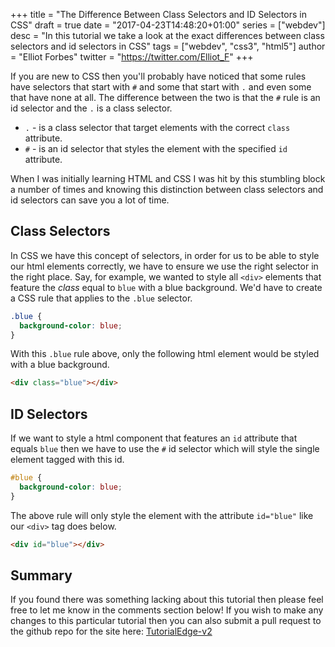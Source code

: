 +++
title = "The Difference Between Class Selectors and ID Selectors in CSS"
draft = true
date = "2017-04-23T14:48:20+01:00"
series = ["webdev"]
desc = "In this tutorial we take a look at the exact differences between class selectors and id selectors in CSS"
tags = ["webdev", "css3", "html5"]
author = "Elliot Forbes"
twitter = "https://twitter.com/Elliot_F"
+++

If you are new to CSS then you'll probably have noticed that some rules have selectors that start with `#` and some that start with `.` and even some that have none at all. The difference between the two is that the `#` rule is an id selector and the `.` is a class selector. 

* `.` - is a class selector that target elements with the correct `class` attribute.
* `#` - is an id selector that styles the element with the specified `id` attribute.

When I was initially learning HTML and CSS I was hit by this stumbling block a number of times and knowing this distinction between class selectors and id selectors can save you a lot of time.

## Class Selectors

In CSS we have this concept of selectors, in order for us to be able to style our html elements correctly, we have to ensure we use the right selector in the right place. Say, for example, we wanted to style all `<div>` elements that feature the *class* equal to `blue` with a blue background. We'd have to create a CSS rule that applies to the `.blue` selector.

```css
.blue {
  background-color: blue;
}
```

With this `.blue` rule above, only the following html element would be styled with a blue background.

```html
<div class="blue"></div>
```

## ID Selectors

If we want to style a html component that features an `id` attribute that equals `blue` then we have to use the `#` id selector which will style the single element tagged with this id. 

```css
#blue {
  background-color: blue;
}
```

The above rule will only style the element with the attribute `id="blue"` like our `<div>` tag does below.

```html
<div id="blue"></div>
```

<!--## Specificity

These two different types of selector have differing levels of something we call specificity. It's important to note that when an element features both and there is a collision between the rules, the id selector will generally get its way. 

```html
<div id="yellow" class="blue"></div>

<style>
.blue {
  height: 50px;
  width: 50px;
  margin: auto;
  background-color: blue;
}
#yellow {
  height: 50px;
  width: 50px;
  margin: auto;
  background-color: yellow;
}
</style>
```

#### Output 

<div class="blue" id="green"></div>

<style>
#green {
  height: 50px;
  width: 50px;
  margin: auto;
  background-color: green;
}

.blue {
  height: 50px;
  width: 50px;
  margin: auto;
  background-color: blue;
}
</style>-->

## Summary

If you found there was something lacking about this tutorial then please feel free to let me know in the comments section below! If you wish to make any changes to this particular tutorial then you can also submit a pull request to the github repo for the site here: [TutorialEdge-v2](https://github.com/elliotforbes/tutorialedge-v2)